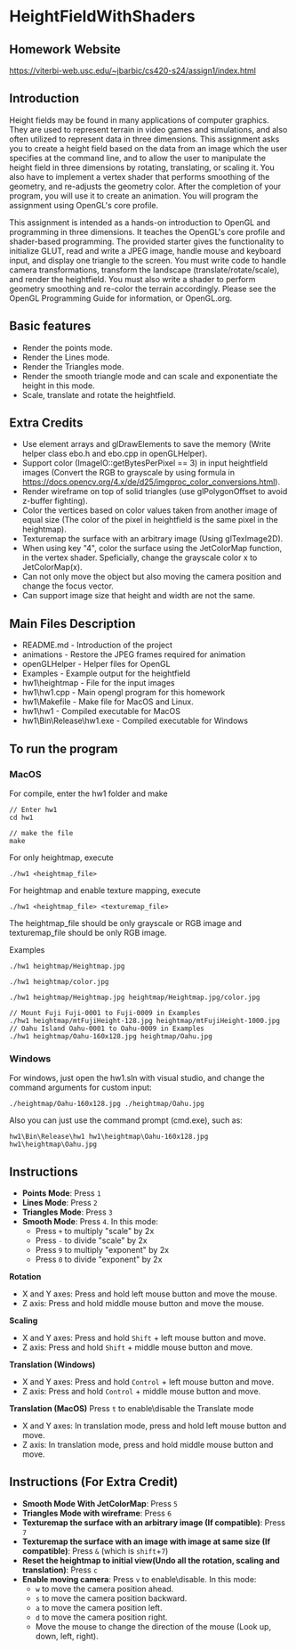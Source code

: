 # HeightFieldWithShaders

## Homework Website

https://viterbi-web.usc.edu/~jbarbic/cs420-s24/assign1/index.html

## Introduction
Height fields may be found in many applications of computer graphics. They are used to represent terrain in video games and simulations, and also often utilized to represent data in three dimensions. This assignment asks you to create a height field based on the data from an image which the user specifies at the command line, and to allow the user to manipulate the height field in three dimensions by rotating, translating, or scaling it. You also have to implement a vertex shader that performs smoothing of the geometry, and re-adjusts the geometry color. After the completion of your program, you will use it to create an animation. You will program the assignment using OpenGL's core profile.

This assignment is intended as a hands-on introduction to OpenGL and programming in three dimensions. It teaches the OpenGL's core profile and shader-based programming. The provided starter gives the functionality to initialize GLUT, read and write a JPEG image, handle mouse and keyboard input, and display one triangle to the screen. You must write code to handle camera transformations, transform the landscape (translate/rotate/scale), and render the heightfield. You must also write a shader to perform geometry smoothing and re-color the terrain accordingly. Please see the OpenGL Programming Guide for information, or OpenGL.org.

## Basic features

- Render the points mode.
- Render the Lines mode.
- Render the Triangles mode.
- Render the smooth triangle mode and can scale and exponentiate the height in this mode.
- Scale, translate and rotate the heightfield.

## Extra Credits

- Use element arrays and glDrawElements to save the memory (Write helper class ebo.h and ebo.cpp in openGLHelper).
- Support color (ImageIO::getBytesPerPixel == 3) in input heightfield images (Convert the RGB to grayscale by using formula in https://docs.opencv.org/4.x/de/d25/imgproc_color_conversions.html).
- Render wireframe on top of solid triangles (use glPolygonOffset to avoid z-buffer fighting).
- Color the vertices based on color values taken from another image of equal size (The color of the pixel in heightfield is the same pixel in the heightmap).
- Texturemap the surface with an arbitrary image (Using glTexImage2D).
- When using key "4", color the surface using the JetColorMap function, in the vertex shader. Speficially, change the grayscale color x to JetColorMap(x).
- Can not only move the object but also moving the camera position and change the focus vector.
- Can support image size that height and width are not the same.

## Main Files Description
 - README.md - Introduction of the project
 - animations - Restore the JPEG frames required for animation
 - openGLHelper - Helper files for OpenGL
 - Examples - Example output for the heightfield
 - hw1\heightmap - File for the input images
 - hw1\hw1.cpp - Main opengl program for this homework
 - hw1\Makefile - Make file for MacOS and Linux.
 - hw1\hw1 - Compiled executable for MacOS
 - hw1\Bin\Release\hw1.exe - Compiled executable for Windows

## To run the program

### MacOS

For compile, enter the hw1 folder and make

    // Enter hw1
    cd hw1

    // make the file
    make

For only heightmap, execute

    ./hw1 <heightmap_file>

For heightmap and enable texture mapping, execute

    ./hw1 <heightmap_file> <texturemap_file>

The heightmap_file should be only grayscale or RGB image and texturemap_file should be only RGB image.

Examples

    ./hw1 heightmap/Heightmap.jpg

    ./hw1 heightmap/color.jpg

    ./hw1 heightmap/Heightmap.jpg heightmap/Heightmap.jpg/color.jpg
    
    // Mount Fuji Fuji-0001 to Fuji-0009 in Examples
    ./hw1 heightmap/mtFujiHeight-128.jpg heightmap/mtFujiHeight-1000.jpg
    // Oahu Island Oahu-0001 to Oahu-0009 in Examples  
    ./hw1 heightmap/Oahu-160x128.jpg heightmap/Oahu.jpg

### Windows

For windows, just open the hw1.sln with visual studio, and change the command arguments for custom input:

    ./heightmap/Oahu-160x128.jpg ./heightmap/Oahu.jpg

Also you can just use the command prompt (cmd.exe), such as:

    hw1\Bin\Release\hw1 hw1\heightmap\Oahu-160x128.jpg hw1\heightmap\Oahu.jpg
    

## Instructions

- **Points Mode**: Press `1`
- **Lines Mode**: Press `2`
- **Triangles Mode**: Press `3`
- **Smooth Mode**: Press `4`. In this mode:
  - Press `+` to multiply "scale" by 2x
  - Press `-` to divide "scale" by 2x
  - Press `9` to multiply "exponent" by 2x
  - Press `0` to divide "exponent" by 2x

**Rotation**
- X and Y axes: Press and hold left mouse button and move the mouse.
- Z axis: Press and hold middle mouse button and move the mouse.

**Scaling**
- X and Y axes: Press and hold `Shift` + left mouse button and move.
- Z axis: Press and hold `Shift` + middle mouse button and move.

**Translation (Windows)**
- X and Y axes: Press and hold `Control` + left mouse button and move.
- Z axis: Press and hold `Control` + middle mouse button and move.

**Translation (MacOS)**
Press `t` to enable\disable the Translate mode
- X and Y axes: In translation mode, press and hold left mouse button and move.
- Z axis: In translation mode, press and hold middle mouse button and move.

## Instructions (For Extra Credit)

- **Smooth Mode With JetColorMap**: Press `5`
- **Triangles Mode with wireframe**: Press `6`
- **Texturemap the surface with an arbitrary image (If compatible)**: Press `7`
- **Texturemap the surface with an image with image at same size (If compatible)**: Press `&` (which is `shift`+`7`)
- **Reset the heightmap to initial view(Undo all the rotation, scaling and translation)**: Press `c`
- **Enable moving camera**: Press `v` to enable\disable. In this mode:
  - `w` to move the camera position ahead.
  - `s` to move the camera position backward.
  - `a` to move the camera position left.
  - `d` to move the camera position right.
  - Move the mouse to change the direction of the mouse (Look up, down, left, right).
